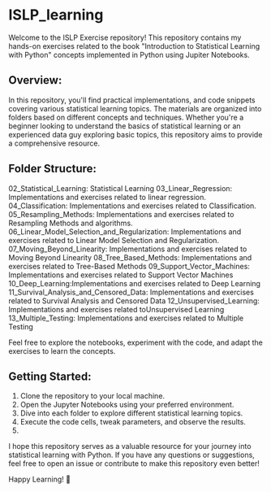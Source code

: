 # ISLP_learning
Welcome to the ISLP Exercise repository! This repository contains my hands-on exercises related to the book "Introduction to Statistical Learning with Python"  concepts implemented in Python using Jupiter Notebooks.

## Overview:
In this repository, you'll find practical implementations, and code snippets covering various statistical learning topics. The materials are organized into folders based on different concepts and techniques. Whether you're a beginner looking to understand the basics of statistical learning or an experienced data guy exploring basic topics, this repository aims to provide a comprehensive resource.

## Folder Structure:
02_Statistical_Learning: Statistical Learning
03_Linear_Regression: Implementations and exercises related to linear regression.
04_Classification: Implementations and exercises related to Classification.
05_Resampling_Methods: Implementations and exercises related to Resampling Methods and algorithms.
06_Linear_Model_Selection_and_Regularization: Implementations and exercises related to Linear Model Selection and Regularization.
07_Moving_Beyond_Linearity: Implementations and exercises related to Moving Beyond Linearity
08_Tree_Based_Methods: Implementations and exercises related to Tree-Based Methods
09_Support_Vector_Machines: Implementations and exercises related to Support Vector Machines
10_Deep_Learning:Implementations and exercises related to Deep Learning
11_Survival_Analysis_and_Censored_Data: Implementations and exercises related to Survival Analysis and Censored Data
12_Unsupervised_Learning:  Implementations and exercises related toUnsupervised Learning
13_Multiple_Testing: Implementations and exercises related to Multiple Testing

Feel free to explore the notebooks, experiment with the code, and adapt the exercises to learn the concepts. 

## Getting Started:
1. Clone the repository to your local machine.
2. Open the Jupyter Notebooks using your preferred environment.
3. Dive into each folder to explore different statistical learning topics.
4. Execute the code cells, tweak parameters, and observe the results.
5. 
I hope this repository serves as a valuable resource for your journey into statistical learning with Python. If you have any questions or suggestions, feel free to open an issue or contribute to make this repository even better!

Happy Learning! 🚀
